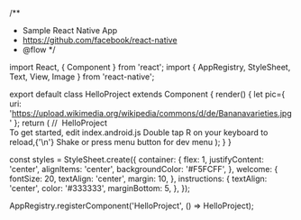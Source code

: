 /**
 * Sample React Native App
 * https://github.com/facebook/react-native
 * @flow
 */

import React, { Component } from 'react';
import {
  AppRegistry,
  StyleSheet,
  Text,
  View,
  Image
} from 'react-native';

export default class HelloProject extends Component {
  render() {
    let pic={
      uri: 'https://upload.wikimedia.org/wikipedia/commons/d/de/Bananavarieties.jpg'
    };
    return (
//      <Image source={pic} style={{width:193,height:110}} />
       <View style={styles.container}>
         <Text style={styles.welcome}>
         HelloProject    
         </Text>
         <Text style={styles.instructions}>
           To get started, edit index.android.js
         </Text>
         <Text style={styles.instructions}>
           Double tap R on your keyboard to reload,{'\n'}
           Shake or press menu button for dev menu
         </Text>
       </View>
    );
  }
}



const styles = StyleSheet.create({
  container: {
    flex: 1,
    justifyContent: 'center',
    alignItems: 'center',
    backgroundColor: '#F5FCFF',
  },
  welcome: {
    fontSize: 20,
    textAlign: 'center',
    margin: 10,
  },
  instructions: {
    textAlign: 'center',
    color: '#333333',
    marginBottom: 5,
  },
});

AppRegistry.registerComponent('HelloProject', () => HelloProject);
